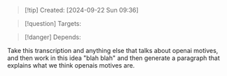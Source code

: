 
>[!tip] Created: [2024-09-22 Sun 09:36]

>[!question] Targets: 

>[!danger] Depends: 

Take this transcription and anything else that talks about openai motives, and then work in this idea "blah blah" and then generate a paragraph that explains what we think openais motives are.